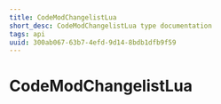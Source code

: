 ```yaml
---
title: CodeModChangelistLua
short_desc: CodeModChangelistLua type documentation
tags: api
uuid: 300ab067-63b7-4efd-9d14-8bdb1dfb9f59
---
```


# CodeModChangelistLua

